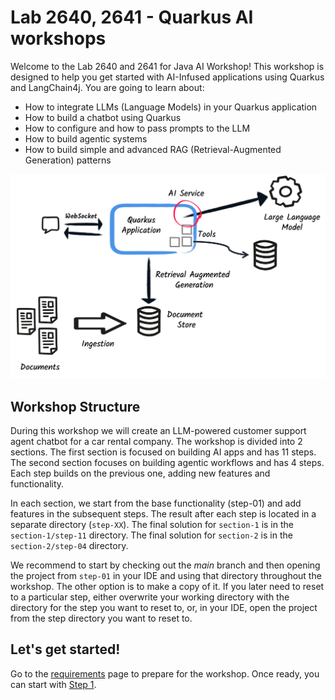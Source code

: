 # Lab 2640, 2641 - Quarkus AI workshops 

Welcome to the Lab 2640 and 2641 for Java AI Workshop! 
This workshop is designed to help you get started with AI-Infused applications using Quarkus and LangChain4j.
You are going to learn about:

- How to integrate LLMs (Language Models) in your Quarkus application
- How to build a chatbot using Quarkus
- How to configure and how to pass prompts to the LLM
- How to build agentic systems
- How to build simple and advanced RAG (Retrieval-Augmented Generation) patterns

![Quarkus LangChain4j Workshop](images/global-architecture.png)

## Workshop Structure

During this workshop we will create an LLM-powered customer support agent chatbot for a car rental company.
The workshop is divided into 2 sections. The first section is focused on building AI apps and has 11 steps. The second section focuses on building agentic workflows and has 4 steps.
Each step builds on the previous one, adding new features and functionality.

In each section, we start from the base functionality (step-01) and add features in the subsequent steps.
The result after each step is located in a separate directory (`step-XX`).
The final solution for `section-1` is in the `section-1/step-11` directory. The final solution for `section-2` is in the `section-2/step-04` directory.

We recommend to start by checking out the _main_ branch and then opening the project from `step-01` in your IDE and using that directory throughout the workshop.
The other option is to make a copy of it.
If you later need to reset to a particular step, either overwrite your working directory with the directory for the step you want to reset to, or, in your IDE, open the project from the step directory you want to reset to.

## Let's get started!

Go to the [requirements](./requirements.md) page to prepare for the workshop.
Once ready, you can start with [Step 1](./section-1/step-01.md).
